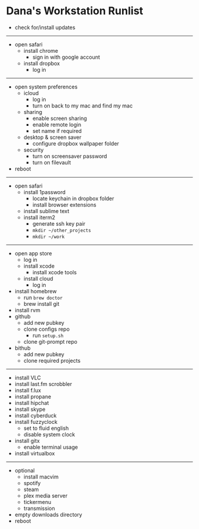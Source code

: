 # Dana's Workstation Runlist

* check for/install updates

---

* open safari
  * install chrome
    * sign in with google account
  * install dropbox
    * log in

---

* open system preferences
  * icloud
     * log in
     * turn on back to my mac and find my mac
  * sharing
     * enable screen sharing
     * enable remote login
     * set name if required
  * desktop & screen saver
    * configure dropbox wallpaper folder
  * security
    * turn on screensaver password
    * turn on filevault
* reboot

---

* open safari
  * install 1password
    * locate keychain in dropbox folder
    * install browser extensions
  * install sublime text
  * install iterm2
    * generate ssh key pair
    * `mkdir ~/other_projects`
    * `mkdir ~/work`

---

* open app store
  * log in
  * install xcode
    * install xcode tools
  * install cloud
    * log in
* install homebrew
  * run `brew doctor`
  * brew install git
* install rvm
* github
  * add new pubkey
  * clone configs repo
    * run `setup.sh`
  * clone git-prompt repo
* bithub
  * add new pubkey
  * clone required projects

---

* install VLC
* install last.fm scrobbler
* install f.lux
* install propane
* install hipchat
* install skype
* install cyberduck
* install fuzzyclock
  * set to fluid english
  * disable system clock
* install gitx
  * enable terminal usage
* install virtualbox

---

* optional
  * install macvim
  * spotify
  * steam
  * plex media server
  * tickermenu
  * transmission
* empty downloads directory
* reboot
 